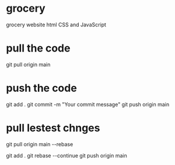# grocery
grocery website html CSS and JavaScript 

# pull the code 
git pull origin main

# push the code 
git add .
git commit -m "Your commit message"
git push origin main


# pull lestest chnges 

git pull origin main --rebase

git add .
git rebase --continue
git push origin main

